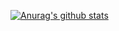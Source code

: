 [![Anurag's github stats](https://github-readme-stats.vercel.app/api?username=hua-qi "![Anurag's github stats")](https://github.com/anuraghazra/github-readme-stats)
